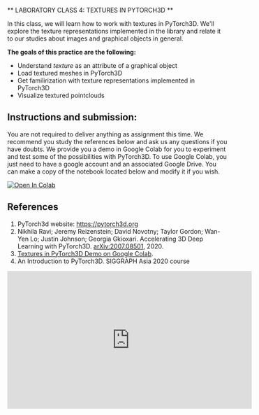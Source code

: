 
** LABORATORY CLASS 4: TEXTURES IN PYTORCH3D **

In this class, we will learn how to work with textures in PyTorch3D. We'll explore the texture representations implemented in the library and relate it to our studies about images and  graphical objects in general.

**The goals of this practice are the following:**

-   Understand *texture* as an attribute of a graphical object
-   Load textured meshes in PyTorch3D
-   Get familirization with texture representations implemented in PyTorch3D
-   Visualize textured pointclouds

## Instructions and submission:

You are not required to deliver anything as assignment this time. We recommend you study the references below and ask us any questions if you have doubts. We provide you a demo in Google Colab for you to experiment and test some of the possibilities with PyTorch3D. To use Google Colab, you just need to have a google account and an associated Google Drive. You can make a copy of the notebook located below and modify it if you wish.

<a href="https://colab.research.google.com/github/hallpaz/3dsystems23/blob/main/assignments/LabClass4.ipynb" target="_blank"><img src="https://colab.research.google.com/assets/colab-badge.svg" alt="Open In Colab"/></a>


## References

1. PyTorch3d website: https://pytorch3d.org
2. Nikhila Ravi; Jeremy Reizenstein; David Novotny; Taylor Gordon; Wan-Yen Lo; Justin Johnson; Georgia Gkioxari. Accelerating 3D Deep Learning with PyTorch3D. [arXiv:2007.08501](https://arxiv.org/abs/2007.08501), 2020.
3. [Textures in PyTorch3D Demo on Google Colab](https://colab.research.google.com/github/hallpaz/3dsystems23/blob/main/assignments/LabClass4.ipynb).
4. An Introduction to PyTorch3D. SIGGRAPH Asia 2020 course
<iframe width="560" height="315" src="https://www.youtube.com/embed/MOBAJb5nJRI" title="YouTube video player" frameborder="0" allow="accelerometer; autoplay; clipboard-write; encrypted-media; gyroscope; picture-in-picture" allowfullscreen></iframe>